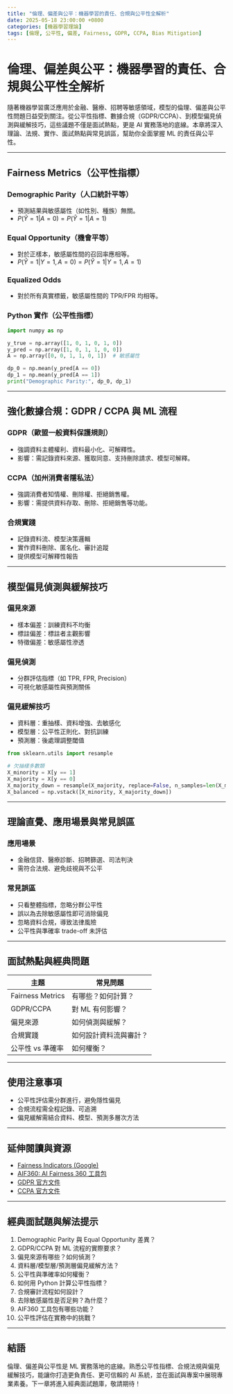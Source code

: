 ```yaml
---
title: "倫理、偏差與公平：機器學習的責任、合規與公平性全解析"
date: 2025-05-18 23:00:00 +0800
categories: [機器學習理論]
tags: [倫理, 公平性, 偏差, Fairness, GDPR, CCPA, Bias Mitigation]
---
```


# 倫理、偏差與公平：機器學習的責任、合規與公平性全解析

隨著機器學習廣泛應用於金融、醫療、招聘等敏感領域，模型的倫理、偏差與公平性問題日益受到關注。從公平性指標、數據合規（GDPR/CCPA）、到模型偏見偵測與緩解技巧，這些議題不僅是面試熱點，更是 AI 實務落地的底線。本章將深入理論、法規、實作、面試熱點與常見誤區，幫助你全面掌握 ML 的責任與公平性。

---

## Fairness Metrics（公平性指標）

### Demographic Parity（人口統計平等）

- 預測結果與敏感屬性（如性別、種族）無關。
- $P(\hat{Y}=1|A=0) = P(\hat{Y}=1|A=1)$

### Equal Opportunity（機會平等）

- 對於正樣本，敏感屬性間的召回率應相等。
- $P(\hat{Y}=1|Y=1, A=0) = P(\hat{Y}=1|Y=1, A=1)$

### Equalized Odds

- 對於所有真實標籤，敏感屬性間的 TPR/FPR 均相等。

### Python 實作（公平性指標）

```python
import numpy as np

y_true = np.array([1, 0, 1, 0, 1, 0])
y_pred = np.array([1, 0, 1, 1, 0, 0])
A = np.array([0, 0, 1, 1, 0, 1])  # 敏感屬性

dp_0 = np.mean(y_pred[A == 0])
dp_1 = np.mean(y_pred[A == 1])
print("Demographic Parity:", dp_0, dp_1)
```

---

## 強化數據合規：GDPR / CCPA 與 ML 流程

### GDPR（歐盟一般資料保護規則）

- 強調資料主體權利、資料最小化、可解釋性。
- 影響：需記錄資料來源、獲取同意、支持刪除請求、模型可解釋。

### CCPA（加州消費者隱私法）

- 強調消費者知情權、刪除權、拒絕銷售權。
- 影響：需提供資料存取、刪除、拒絕銷售等功能。

### 合規實踐

- 記錄資料流、模型決策邏輯
- 實作資料刪除、匿名化、審計追蹤
- 提供模型可解釋性報告

---

## 模型偏見偵測與緩解技巧

### 偏見來源

- 樣本偏差：訓練資料不均衡
- 標註偏差：標註者主觀影響
- 特徵偏差：敏感屬性滲透

### 偏見偵測

- 分群評估指標（如 TPR, FPR, Precision）
- 可視化敏感屬性與預測關係

### 偏見緩解技巧

- 資料層：重抽樣、資料增強、去敏感化
- 模型層：公平性正則化、對抗訓練
- 預測層：後處理調整閾值

```python
from sklearn.utils import resample

# 欠抽樣多數類
X_minority = X[y == 1]
X_majority = X[y == 0]
X_majority_down = resample(X_majority, replace=False, n_samples=len(X_minority))
X_balanced = np.vstack([X_minority, X_majority_down])
```

---

## 理論直覺、應用場景與常見誤區

### 應用場景

- 金融信貸、醫療診斷、招聘篩選、司法判決
- 需符合法規、避免歧視與不公平

### 常見誤區

- 只看整體指標，忽略分群公平性
- 誤以為去除敏感屬性即可消除偏見
- 忽略資料合規，導致法律風險
- 公平性與準確率 trade-off 未評估

---

## 面試熱點與經典問題

| 主題         | 常見問題 |
|--------------|----------|
| Fairness Metrics | 有哪些？如何計算？ |
| GDPR/CCPA    | 對 ML 有何影響？ |
| 偏見來源     | 如何偵測與緩解？ |
| 合規實踐     | 如何設計資料流與審計？ |
| 公平性 vs 準確率 | 如何權衡？ |

---

## 使用注意事項

* 公平性評估需分群進行，避免隱性偏見
* 合規流程需全程記錄、可追溯
* 偏見緩解需結合資料、模型、預測多層次方法

---

## 延伸閱讀與資源

* [Fairness Indicators (Google)](https://www.tensorflow.org/tfx/guide/fairness_indicators)
* [AIF360: AI Fairness 360 工具包](https://aif360.mybluemix.net/)
* [GDPR 官方文件](https://gdpr-info.eu/)
* [CCPA 官方文件](https://oag.ca.gov/privacy/ccpa)

---

## 經典面試題與解法提示

1. Demographic Parity 與 Equal Opportunity 差異？
2. GDPR/CCPA 對 ML 流程的實際要求？
3. 偏見來源有哪些？如何偵測？
4. 資料層/模型層/預測層偏見緩解方法？
5. 公平性與準確率如何權衡？
6. 如何用 Python 計算公平性指標？
7. 合規審計流程如何設計？
8. 去除敏感屬性是否足夠？為什麼？
9. AIF360 工具包有哪些功能？
10. 公平性評估在實務中的挑戰？

---

## 結語

倫理、偏差與公平性是 ML 實務落地的底線。熟悉公平性指標、合規法規與偏見緩解技巧，能讓你打造更負責任、更可信賴的 AI 系統，並在面試與專案中展現專業素養。下一章將進入經典面試題庫，敬請期待！
